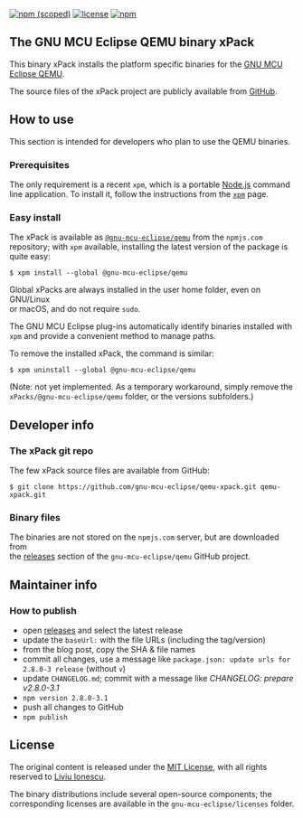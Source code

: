 [![npm (scoped)](https://img.shields.io/npm/v/@gnu-mcu-eclipse/qemu.svg)](https://www.npmjs.com/package/@gnu-mcu-eclipse/qemu) 
[![license](https://img.shields.io/github/license/gnu-mcu-eclipse/qemu-xpack.svg)](https://github.com/gnu-mcu-eclipse/qemu-xpack/blob/xpack/LICENSE)
[![npm](https://img.shields.io/npm/dt/@gnu-mcu-eclipse/qemu.svg)](https://www.npmjs.com/package/@gnu-mcu-eclipse/qemu/)


## The GNU MCU Eclipse QEMU binary xPack

This binary xPack installs the platform specific binaries for the
[GNU MCU Eclipse QEMU](https://github.com/gnu-mcu-eclipse/qemu).

The source files of the xPack project are publicly available from 
[GitHub](https://github.com/gnu-mcu-eclipse/qemu-xpack).


## How to use

This section is intended for developers who plan to use the QEMU binaries.

### Prerequisites

The only requirement is a recent 
`xpm`, which is a portable 
[Node.js](https://nodejs.org) command line application. To install it,
follow the instructions from the 
[`xpm`](https://www.npmjs.com/package/xpm) page.

### Easy install

The xPack is available as 
[`@gnu-mcu-eclipse/qemu`](https://www.npmjs.com/package/@gnu-mcu-eclipse/qemu)
from the `npmjs.com` repository; with `xpm` available, installing 
the latest version of the package is quite easy:

```console
$ xpm install --global @gnu-mcu-eclipse/qemu
```

Global xPacks are always installed in the user home folder, even on GNU/Linux  
or macOS, and do not require `sudo`.

The GNU MCU Eclipse plug-ins automatically identify binaries installed with
`xpm` and provide a convenient method to manage paths.

To remove the installed xPack, the command is similar:

```console
$ xpm uninstall --global @gnu-mcu-eclipse/qemu
```

(Note: not yet implemented. As a temporary workaround, simply remove the 
`xPacks/@gnu-mcu-eclipse/qemu` folder, or the versions subfolders.)

## Developer info

### The xPack git repo

The few xPack source files are available from GitHub:

```console
$ git clone https://github.com/gnu-mcu-eclipse/qemu-xpack.git qemu-xpack.git
```

### Binary files

The binaries are not stored on the `npmjs.com` server, but are downloaded from  
the [releases](https://github.com/gnu-mcu-eclipse/qemu/releases) 
section of the `gnu-mcu-eclipse/qemu` GitHub project.

## Maintainer info

### How to publish

* open [releases](https://github.com/gnu-mcu-eclipse/qemu/releases) and 
select the latest release
* update the `baseUrl:` with the file URLs (including the tag/version)
* from the blog post, copy the SHA & file names
* commit all changes, use a message like `package.json: update urls for 2.8.0-3 release` (without `v`)
* update `CHANGELOG.md`; commit with a message like _CHANGELOG: prepare v2.8.0-3.1_
* `npm version 2.8.0-3.1`
* push all changes to GitHub
* `npm publish`

## License

The original content is released under the 
[MIT License](https://opensource.org/licenses/MIT), with all rights 
reserved to [Liviu Ionescu](https://github.com/ilg-ul).

The binary distributions include several open-source components; the
corresponding licenses are available in the `gnu-mcu-eclipse/licenses`
folder.
